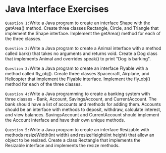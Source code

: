<H1>Java Interface Exercises</H1>
<code>Question 1:</code>Write a Java program to create an interface Shape with the getArea() method. Create three classes Rectangle, Circle, and Triangle that implement the Shape interface. Implement the getArea() method for each of the three classes.

<code>Question 2:</code>Write a Java program to create a Animal interface with a method called bark() that takes no arguments and returns void. Create a Dog class that implements Animal and overrides speak() to print "Dog is barking".

<code>Question 3:</code>Write a Java program to create an interface Flyable with a method called fly_obj(). Create three classes Spacecraft, Airplane, and Helicopter that implement the Flyable interface. Implement the fly_obj() method for each of the three classes.

<code>Question 4:</code>Write a Java programming to create a banking system with three classes - Bank, Account, SavingsAccount, and CurrentAccount. The bank should have a list of accounts and methods for adding them. Accounts should be an interface with methods to deposit, withdraw, calculate interest, and view balances. SavingsAccount and CurrentAccount should implement the Account interface and have their own unique methods.

<code>Question 5:</code>Write a Java program to create an interface Resizable with methods resizeWidth(int width) and resizeHeight(int height) that allow an object to be resized. Create a class Rectangle that implements the Resizable interface and implements the resize methods.
